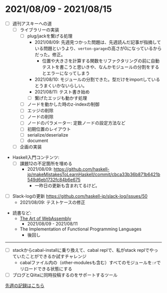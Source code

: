 # 2021/08/09 - 2021/08/15

- [ ] 週刊アスキーへの道
    - [ ] ライブラリーの実装
        - [ ] plug/jackを繋げる処理
            - 2021/08/09: 先週見つかった問題は、先週読んだ記事が指摘している問題というより、`verton-garage`の高さが0になっているからだった。修正。
                - 位置や大きさを計算する関数をリファクタリングの前に自動テストを書こうと思いきや、なんかモジュールの分割をするとエラーになってしまう
            - 2021/08/10: モジュールの分割できた。型だけをimportしているとうまくいかないらしい。
            - 2021/08/11: テスト書き始め
            - [ ] 繋げたエッジも動かす処理
        - [ ] ノードを動かした時のz-indexの制御
        - [ ] エッジの削除
        - [ ] ノードの削除
        - [ ] ノードのパラメーター: 定数ノードの設定方法など
        - [ ] 初期位置のレイアウト
        - [ ] serialize/deserialize
        - [ ] document
    - [ ] 企画の実装
- Haskell入門コンテンツ:
    - [ ] 課題12の不足箇所を埋める
        - 2021/08/09: <https://github.com/haskell-jp/makeMistakesToLearnHaskell/commit/cbca33b36b871b6421b549d6eb1732fc84b6e675>
            - 一昨日の更新も含まれてるけど。
- [ ] Slack-logの更新 <https://github.com/haskell-jp/slack-log/issues/50>
    - 2021/08/09: テストケースの修正
- 読書など:
    - [The Art of WebAssembly](https://nostarch.com/art-webassembly)
        - 2021/08/09 - 2021/08/11
    - The Implementation of Functional Programming Languages
        - 後回し

------

- [ ] stackからcabal-installに乗り換えて、cabal replで、私がstack replでやっていたことができるか試すチャレンジ
    - cabalファイル内の（other-modulesも含む）すべてのモジュールを`:r`でリロードできる状態にする
- [ ] ブログとQiitaに同時投稿するのをサポートするツール

[先週の記録はこちら](https://github.com/igrep/daily-commits/blob/580c118433f07a55a0bbad2b841227d246a572cd/yesterday.md)
